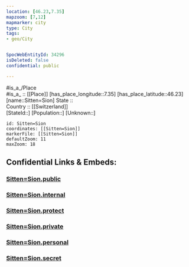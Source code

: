 ```yaml
---
location: [46.23,7.35] 
mapzoom: [7,12] 
mapmarker: city 
type: City
tags:
- geo/City


SpocWebEntityId: 34296
isDeleted: false
confidential: public

---
```

#is_a_/Place  
#is_a_ :: [[Place]] 
[has_place_longitude::7.35] 
[has_place_latitude::46.23] 
[name::Sitten=Sion] 
State ::  
Country :: [[Switzerland]]  
[StateId::] 
[Population::] 
[Unknown::] 


```leaflet
id: Sitten=Sion
coordinates: [[Sitten=Sion]] 
markerFile: [[Sitten=Sion]] 
defaultZoom: 11 
maxZoom: 18
```


## Confidential Links & Embeds: 

### [Sitten=Sion.public](/_public/\Earth\Continent\Europe\Europe~Central\Switzerland\Switzerland~Cantons\Valais\CitySitten=Sion.public.md) 

### [Sitten=Sion.internal](/_internal/\Earth\Continent\Europe\Europe~Central\Switzerland\Switzerland~Cantons\Valais\CitySitten=Sion.internal.md) 

### [Sitten=Sion.protect](/_protect/\Earth\Continent\Europe\Europe~Central\Switzerland\Switzerland~Cantons\Valais\CitySitten=Sion.protect.md) 

### [Sitten=Sion.private](/_private/\Earth\Continent\Europe\Europe~Central\Switzerland\Switzerland~Cantons\Valais\CitySitten=Sion.private.md) 

### [Sitten=Sion.personal](/_personal/\Earth\Continent\Europe\Europe~Central\Switzerland\Switzerland~Cantons\Valais\CitySitten=Sion.personal.md) 

### [Sitten=Sion.secret](/_secret/\Earth\Continent\Europe\Europe~Central\Switzerland\Switzerland~Cantons\Valais\CitySitten=Sion.secret.md)

